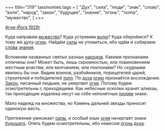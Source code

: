 +++
title="319"
taxonomies.tags = [
 "Дух",
 "сила",
 "люди",
 "знак",
 "слово",
 "воля",
 "народ",
 "закон",
 "будущее",
 "знание",
 "огонь",
 "толпа",
 "мужество",
]
+++

[Агни-Йога 1929г](/agni/1929)

Куда направим [мужество](/tags/мужество)? Куда устремим [волю](/tags/воля)? Куда обернёмся? К тому же духу-[огню](/tags/[огонь](/tags/огонь)). Найдём [силы](/tags/сила) не утомиться, ибо идём и собираем [слова](/tags/слово) [знания](/tags/знание).   

Вспомним названных святых разных [народов](/tags/народ). Какими признаками отличены они? Может быть, лишь скромностью, или повиновением местным властям, или молчанием, или поклонами? Но скудными явились бы они. Видим воинов, разбойников, порицателей царей, строителей и победителей [толп](/tags/толпа). По [духа](/tags/Дух) [огню](/tags/[огонь](/tags/огонь)) признаётся восхождение. [Закон](/tags/закон), писанный людьми, не умертвит [огня](/tags/[огонь](/tags/огонь)). Потому будем осмотрительны с приходящими. Как небесные осколки хранят алмазы, так приходящие издалека несут на себе непонятные [людям](/tags/люди) знаки.   

Мало надежд на множества, но Камень дальней звезды приносит одинокую весть.   

Притяжение умножает [силы](/tags/сила), и особый язык [огня](/tags/[огонь](/tags/огонь)) начертает знаки [будущего](/tags/будущее). Опять будем осмотрительны, ибо невесом [огонь](/tags/огонь) [духа](/tags/Дух).